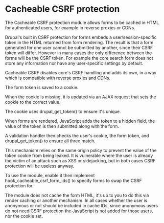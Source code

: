 Cacheable CSRF protection
=========================

The Cacheable CSRF protection module allows forms to be cached in HTML for
authenticated users, for example in reverse proxies or CDNs.

Drupal's built in CSRF protection for forms embeds a user/session-specific
token in the HTML returned from form rendering. The result is that a form
generated for one user cannot be submitted by another, since their CSRF token
will differ. However in many cases the only difference between the forms will
be the CSRF token. For example the core search form does not store any
information nor have any user-specific settings by default.

Cacheable CSRF disables core's CSRF handling and adds its own, in a way which
is compatible with reverse proxies and CDNs.

The form token is saved to a cookie.

When the cookie is missing, it is updated via an AJAX request that sets the
cookie to the correct value.

The cookie uses drupal_get_token() to ensure it's unique.

When forms are rendered, JavaScript adds the token to a hidden field, the value
of the token is then submitted along with the form.

A validation handler then checks the user's cookie, the form token, and
drupal_get_token() to ensure all three match.

This mechanism relies on the same origin policy to prevent the value of the
token cookie from being leaked. It is vulnerable where the user is already the
victim of an attack such as XSS or sidejacking, but in both cases CSRF
protection will be useless anyway.

To use the module, enable it then implement hook_cacheable_csrf_form_ids()
to specify forms to swap the CSRF protection for.

The module does not cache the form HTML, it's up to you to do this via
render caching or another mechanism. In all cases whether the user is anonymous
or not should be included in cache IDs, since anonymous users do not need CSRF
protection the JavaScript is not added for those users, nor the cookie set.
